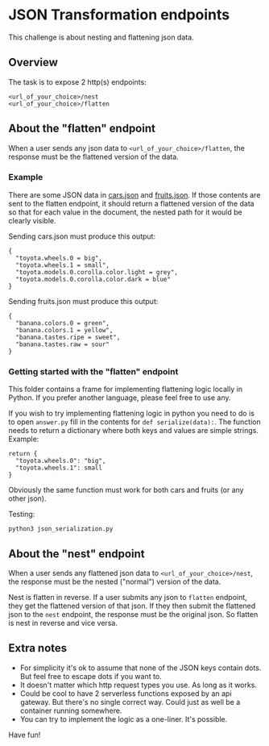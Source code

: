 # JSON Transformation endpoints

This challenge is about nesting and flattening json data.

## Overview
The task is to expose 2 http(s) endpoints:
```
<url_of_your_choice>/nest
<url_of_your_choice>/flatten
```

## About the "flatten" endpoint

When a user sends any json data to `<url_of_your_choice>/flatten`, the response must be the flattened version of the data.

### Example
There are some JSON data in [cars.json](cars.json) and [fruits.json](fruits.json). If those contents are sent to the flatten endpoint, it should return a flattened version of the data so that for each value in the document, the nested path for it would be clearly visible.

Sending cars.json must produce this output:
```
{
  "toyota.wheels.0 = big",
  "toyota.wheels.1 = small",
  "toyota.models.0.corolla.color.light = grey",
  "toyota.models.0.corolla.color.dark = blue"
}
```

Sending fruits.json must produce this output:
```
{
  "banana.colors.0 = green",
  "banana.colors.1 = yellow",
  "banana.tastes.ripe = sweet",
  "banana.tastes.raw = sour"
}

```

### Getting started with the "flatten" endpoint

This folder contains a frame for implementing flattening logic locally in Python. If you prefer another language, please feel free to use any. 

If you wish to try implementing flattening logic in python you need to do is to open `answer.py` fill in the contents for `def serialize(data):`. The function needs to return a dictionary where both keys and values are simple strings.
Example:
```
return {
  "toyota.wheels.0": "big",
  "toyota.wheels.1": small
}
```
Obviously the same function must work for both cars and fruits (or any other json).

Testing:
```
python3 json_serialization.py
```

## About the "nest" endpoint

When a user sends any flattened json data to `<url_of_your_choice>/nest`, the response must be the nested ("normal") version of the data.

Nest is flatten in reverse. If a user submits any json to `flatten` endpoint, they get the flattened version of that json. If they then submit the flattened json to the `nest` endpoint, the response must be the original json. So flatten is nest in reverse and vice versa.

## Extra notes
- For simplicity it's ok to assume that none of the JSON keys contain dots. But feel free to escape dots if you want to.
- It doesn't matter which http request types you use. As long as it works.
- Could be cool to have 2 serverless functions exposed by an api gateway. But there's no single correct way. Could just as well be a container running somewhere.
- You can try to implement the logic as a one-liner. It's possible.


Have fun!
